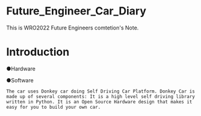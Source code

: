 # Future_Engineer_Car_Diary
This is WRO2022 Future Engineers comtetion's Note. 

# Introduction

●Hardware


●Software

    The car uses Donkey car doing Self Driving Car Platform. Donkey Car is made up of several components: It is a high level self driving library written in Python. It is an Open Source Hardware design that makes it easy for you to build your own car. 
